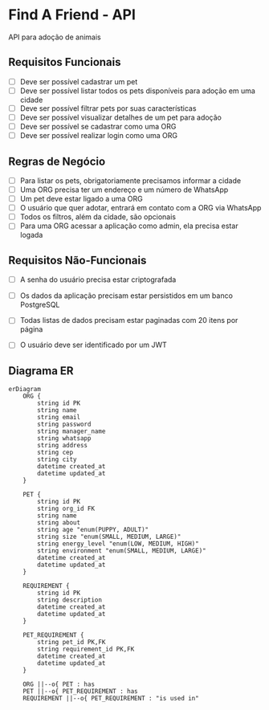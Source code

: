 # Find A Friend - API

API para adoção de animais

## Requisitos Funcionais

- [ ] Deve ser possível cadastrar um pet
- [ ] Deve ser possível listar todos os pets disponíveis para adoção em uma cidade
- [ ] Deve ser possível filtrar pets por suas características
- [ ] Deve ser possível visualizar detalhes de um pet para adoção
- [ ] Deve ser possível se cadastrar como uma ORG
- [ ] Deve ser possível realizar login como uma ORG

## Regras de Negócio

- [ ] Para listar os pets, obrigatoriamente precisamos informar a cidade
- [ ] Uma ORG precisa ter um endereço e um número de WhatsApp
- [ ] Um pet deve estar ligado a uma ORG
- [ ] O usuário que quer adotar, entrará em contato com a ORG via WhatsApp
- [ ] Todos os filtros, além da cidade, são opcionais
- [ ] Para uma ORG acessar a aplicação como admin, ela precisa estar logada

## Requisitos Não-Funcionais

- [ ] A senha do usuário precisa estar criptografada
- [ ] Os dados da aplicação precisam estar persistidos em um banco PostgreSQL
- [ ] Todas listas de dados precisam estar paginadas com 20 itens por página
- [ ] O usuário deve ser identificado por um JWT


## Diagrama ER
```mermaid
erDiagram
    ORG {
        string id PK
        string name
        string email
        string password
        string manager_name
        string whatsapp
        string address
        string cep
        string city
        datetime created_at
        datetime updated_at
    }

    PET {
        string id PK
        string org_id FK
        string name
        string about
        string age "enum(PUPPY, ADULT)"
        string size "enum(SMALL, MEDIUM, LARGE)"
        string energy_level "enum(LOW, MEDIUM, HIGH)"
        string environment "enum(SMALL, MEDIUM, LARGE)"
        datetime created_at
        datetime updated_at
    }

    REQUIREMENT {
        string id PK
        string description
        datetime created_at
        datetime updated_at
    }

    PET_REQUIREMENT {
        string pet_id PK,FK
        string requirement_id PK,FK
        datetime created_at
        datetime updated_at
    }

    ORG ||--o{ PET : has
    PET ||--o{ PET_REQUIREMENT : has
    REQUIREMENT ||--o{ PET_REQUIREMENT : "is used in"
```